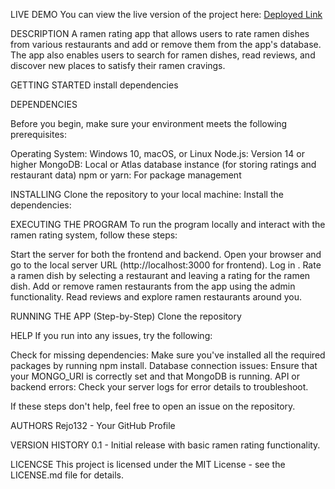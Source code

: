 LIVE DEMO
You can view the live version of the project here: [Deployed Link](https://rejo132.github.io/ramen-rating-app/)


DESCRIPTION
A ramen rating app that allows users to rate ramen dishes from various restaurants and add or remove them from the app's database. The app also enables users to search for ramen dishes, read reviews, and discover new places to satisfy their ramen cravings.

GETTING STARTED
install dependencies

DEPENDENCIES

Before you begin, make sure your environment meets the following prerequisites:

Operating System: Windows 10, macOS, or Linux
Node.js: Version 14 or higher
MongoDB: Local or Atlas database instance (for storing ratings and restaurant data)
npm or yarn: For package management

INSTALLING
Clone the repository to your local machine:
Install the dependencies:

EXECUTING THE PROGRAM
To run the program locally and interact with the ramen rating system, follow these steps:

Start the server for both the frontend and backend.
Open your browser and go to the local server URL (http://localhost:3000 for frontend).
Log in .
Rate a ramen dish by selecting a restaurant and leaving a rating for the ramen dish.
Add or remove ramen restaurants from the app using the admin functionality.
Read reviews and explore ramen restaurants around you.

RUNNING THE APP (Step-by-Step)
Clone the repository

HELP
If you run into any issues, try the following:

Check for missing dependencies: Make sure you've installed all the required packages by running npm install.
Database connection issues: Ensure that your MONGO_URI is correctly set and that MongoDB is running.
API or backend errors: Check your server logs for error details to troubleshoot.

If these steps don't help, feel free to open an issue on the repository.

AUTHORS
Rejo132 - Your GitHub Profile

VERSION HISTORY
0.1 - Initial release with basic ramen rating functionality.

LICENCSE
This project is licensed under the MIT License - see the LICENSE.md file for details.

